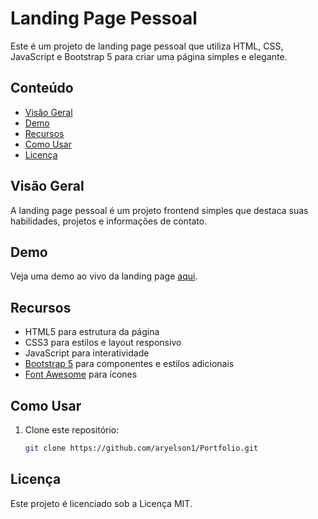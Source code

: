 # Landing Page Pessoal

Este é um projeto de landing page pessoal que utiliza HTML, CSS, JavaScript e Bootstrap 5 para criar uma página simples e elegante.

## Conteúdo

- [Visão Geral](#visão-geral)
- [Demo](#demo)
- [Recursos](#recursos)
- [Como Usar](#como-usar)
- [Licença](#licença)

## Visão Geral

A landing page pessoal é um projeto frontend simples que destaca suas habilidades, projetos e informações de contato.

## Demo

Veja uma demo ao vivo da landing page [aqui](#https://aryelson1.github.io/Portfolio/).

## Recursos

- HTML5 para estrutura da página
- CSS3 para estilos e layout responsivo
- JavaScript para interatividade
- [Bootstrap 5](https://getbootstrap.com/) para componentes e estilos adicionais
- [Font Awesome](https://fontawesome.com/) para ícones

## Como Usar

1. Clone este repositório:

   ```bash
   git clone https://github.com/aryelson1/Portfolio.git

## Licença
Este projeto é licenciado sob a Licença MIT.

